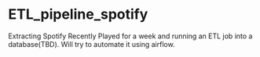 # ETL_pipeline_spotify

Extracting Spotify Recently Played for a week and running an ETL job into a database(TBD). Will try to automate it using airflow.
